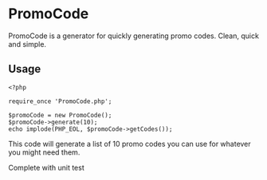 PromoCode
=========

PromoCode is a generator for quickly generating promo codes. Clean, quick and simple.

Usage
-----

    <?php
    
    require_once 'PromoCode.php';
    
    $promoCode = new PromoCode();
    $promoCode->generate(10);
    echo implode(PHP_EOL, $promoCode->getCodes());
    
This code will generate a list of 10 promo codes you can use for whatever you might need them.

Complete with unit test